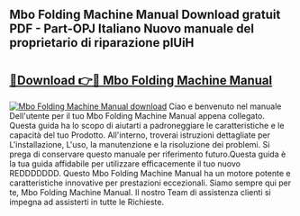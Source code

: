 ## Mbo Folding Machine Manual Download gratuit PDF - Part-OPJ Italiano Nuovo manuale del proprietario di riparazione pIUiH

# <h2><a href="http://dfg1zh.blite.top/?on=Mbo+Folding+Machine+Manual">🔗Download 👉🔴 Mbo Folding Machine Manual</a></h2>

[![Mbo Folding Machine Manual download](https://i.imgur.com/lujVjoI.png)](http://dfg1zh.blite.top/?on=Mbo+Folding+Machine+Manual)
Ciao e benvenuto nel manuale Dell'utente per il tuo Mbo Folding Machine Manual appena collegato. Questa guida ha lo scopo di aiutarti a padroneggiare le caratteristiche e le capacità del tuo Prodotto. All'interno, troverai istruzioni dettagliate per L'installazione, L'uso, la manutenzione e la risoluzione dei problemi. Si prega di conservare questo manuale per riferimento futuro.Questa guida è la tua guida affidabile per utilizzare efficacemente il tuo nuovo REDDDDDDD. Questo Mbo Folding Machine Manual ha un motore potente e caratteristiche innovative per prestazioni eccezionali. Siamo sempre qui per te, Mbo Folding Machine Manual. Il nostro Team di assistenza clienti si impegna ad assisterti in tutte le Richieste.
